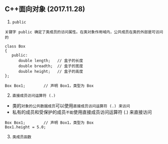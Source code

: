 ## C++面向对象  (2017.11.28)
1. `public`
```
关键字 public 确定了类成员的访问属性。在类对象作用域内，公共成员在类的外部是可访问的
```
```
class Box
{
   public:
      double length;   // 盒子的长度
      double breadth;  // 盒子的宽度
      double height;   // 盒子的高度
};

Box Box1;        // 声明 Box1，类型为 Box
```
2. `直接成员访问运算符 (.) `
* 类的`对象的公共数据成员`可以使用`直接成员访问运算符 (.) 来访问`
* 私有的成员和受保护的成员`不能`使用直接成员访问运算符 (.) 来直接访问
```
Box Box1;        // 声明 Box1，类型为 Box
Box1.height = 5.0;
```
3. `类成员函数`
```

```
